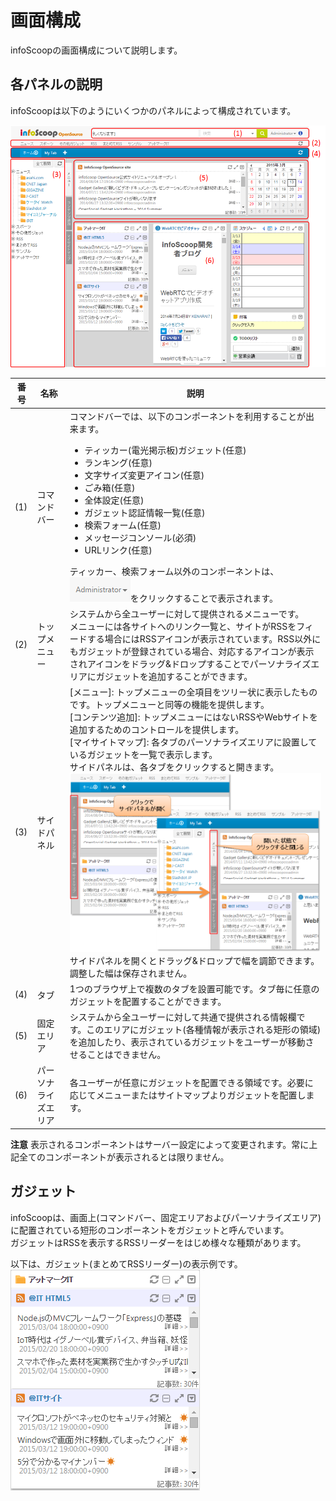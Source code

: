 # 画面構成

infoScoopの画面構成について説明します。

## 各パネルの説明

infoScoopは以下のようにいくつかのパネルによって構成されています。

![画面構成][Descriptions of Panels]

<table>
    <thead>
        <tr>
            <th>番号</th><th>名称</th><th>説明</th>
        </tr>
    </thead>
    <tbody>
        <tr>
            <td>(1)</td>
            <td>コマンドバー</td>
            <td>
                コマンドバーでは、以下のコンポーネントを利用することが出来ます。
                <ul>
                    <li>ティッカー(電光掲示板)ガジェット(任意)</li>
                    <li>ランキング(任意)</li>
                    <li>文字サイズ変更アイコン(任意)</li>
                    <li>ごみ箱(任意)</li>
                    <li>全体設定(任意)</li>
                    <li>ガジェット認証情報一覧(任意)</li>
                    <li>検索フォーム(任意)</li>
                    <li>メッセージコンソール(必須)</li>
                    <li>URLリンク(任意)</li>
                </ul>
                ティッカー、検索フォーム以外のコンポーネントは、<img src="images/command-bar/screen-layout-2.png" alt="ユーザーメニュー">をクリックすることで表示されます。
            </td>
        </tr>
        <tr>
            <td>(2)</td>
            <td>トップメニュー</td>
            <td>
                システムから全ユーザーに対して提供されるメニューです。<br>
                メニューには各サイトへのリンク一覧と、サイトがRSSをフィードする場合にはRSSアイコンが表示されています。RSS以外にもガジェットが登録されている場合、対応するアイコンが表示されアイコンをドラッグ&ドロップすることでパーソナライズエリアにガジェットを追加することができます。
            </td>
        </tr>
        <tr>
            <td>(3)</td>
            <td>サイドパネル</td>
            <td>
                [メニュー]: トップメニューの全項目をツリー状に表示したものです。トップメニューと同等の機能を提供します。<br>
                [コンテンツ追加]: トップメニューにはないRSSやWebサイトを追加するためのコントロールを提供します。<br>
                [マイサイトマップ]: 各タブのパーソナライズエリアに設置しているガジェットを一覧で表示します。<br>
                サイドパネルは、各タブをクリックすると開きます。<br>
                <img src="images/layout/screen-layout-3.png" alt="サイドパネル"><br>
                サイドパネルを開くとドラッグ&ドロップで幅を調節できます。調整した幅は保存されません。
            </td>
        </tr>
        <tr>
            <td>(4)</td>
            <td>タブ</td>
            <td>
                1つのブラウザ上で複数のタブを設置可能です。タブ毎に任意のガジェットを配置することができます。
            </td>
        </tr>
        <tr>
            <td>(5)</td>
            <td>固定エリア</td>
            <td>
                システムから全ユーザーに対して共通で提供される情報欄です。このエリアにガジェット(各種情報が表示される矩形の領域)を追加したり、表示されているガジェットをユーザーが移動させることはできません。
            </td>
        </tr>
        <tr>
            <td>(6)</td>
            <td>パーソナライズエリア</td>
            <td>
                各ユーザーが任意にガジェットを配置できる領域です。必要に応じてメニューまたはサイトマップよりガジェットを配置します。
            </td>
        </tr>
    </tbody>
</table>

**注意** 表示されるコンポーネントはサーバー設定によって変更されます。常に上記全てのコンポーネントが表示されるとは限りません。

## ガジェット

infoScoopは、画面上(コマンドバー、固定エリアおよびパーソナライズエリア)に配置されている短形のコンポーネントをガジェットと呼んでいます。  
ガジェットはRSSを表示するRSSリーダーをはじめ様々な種類があります。

以下は、ガジェット(まとめてRSSリーダー)の表示例です。  
![RSSリーダーガジェット][RSS Gadget]


[Descriptions of Panels]: images/layout/screen-layout-1.png "画面構成"
[RSS Gadget]: images/layout/screen-layout-4.png "RSSリーダーガジェット"
